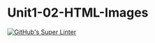 # Unit1-02-HTML-Images
[![GitHub's Super Linter](https://github.com/ICS20-Programming-davidu/Unit1-02-HTML-Images/workflows/GitHub's%20Super%20Linter/badge.svg)](https://github.com/ICS20-Programming-davidu/Unit1-02-HTML-Images/actions)
